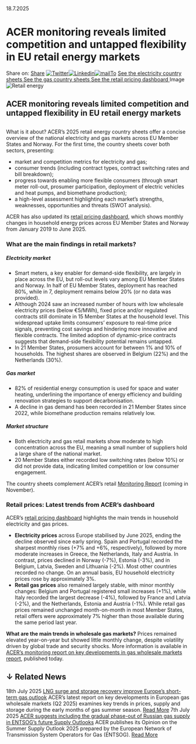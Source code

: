 18.7.2025
# ACER monitoring reveals limited competition and untapped flexibility in EU retail energy markets 
Share on: [Share](https://www.addtoany.com/share#url=https%3A%2F%2Fwww.acer.europa.eu%2Fnews%2Facer-monitoring-reveals-limited-competition-and-untapped-flexibility-eu-retail-energy-markets&title=ACER%20monitoring%20reveals%20limited%20competition%20and%20untapped%20flexibility%20in%20EU%20retail%20energy%20markets%20)
[![Twitter](https://www.acer.europa.eu/sites/default/files/bluesky.svg)](https://www.acer.europa.eu/#bluesky)[![Linkedin](https://www.acer.europa.eu/sites/default/files/linkedin.svg)](https://www.acer.europa.eu/#linkedin)[![mailTo](https://www.acer.europa.eu/sites/default/files/copy-url.png)](https://www.acer.europa.eu/#copy_link)
[See the electricity country sheets ](https://www.acer.europa.eu/sites/default/files/documents/Publications/2025-Retail-Monitoring-Report-Country-Sheets-Electricity.pdf)
[See the gas country sheets ](https://www.acer.europa.eu/sites/default/files/documents/Publications/2025-Retail-Monitoring-Report-Country-Sheets-Gas.pdf)
[See the retail pricing dashboard ](https://www.acer.europa.eu/media/charts/retail-electricity-and-gas-markets-prices)
Image
![Retail energy](https://www.acer.europa.eu/sites/default/files/styles/main_images_news_and_pages_little_/public/2025-07/Retail.jpeg?itok=2rQO7jJl)
## ACER monitoring reveals limited competition and untapped flexibility in EU retail energy markets 
## 
What is it about?
ACER’s 2025 retail energy country sheets offer a concise overview of the national electricity and gas markets across EU Member States and Norway. For the first time, the country sheets cover both sectors, presenting: 
  * market and competition metrics for electricity and gas; 
  * consumer trends (including contract types, contract switching rates and bill breakdown); 
  * progress towards enabling more flexible consumers (through smart meter roll-out, prosumer participation, deployment of electric vehicles and heat pumps, and biomethane production);
  * a high-level assessment highlighting each market’s strengths, weaknesses, opportunities and threats (SWOT analysis). 


ACER has also updated its [retail pricing dashboard](https://www.acer.europa.eu/media/charts/retail-electricity-and-gas-markets-prices), which shows monthly changes in household energy prices across EU Member States and Norway from January 2019 to June 2025.
### **What are the main findings in retail markets?**
##### **Electricity market**
  * Smart meters, a key enabler for demand-side flexibility, are largely in place across the EU, but roll-out levels vary among EU Member States and Norway. In half of EU Member States, deployment has reached 80%, while in 7, deployment remains below 20% (or no data was provided). 
  * Although 2024 saw an increased number of hours with low wholesale electricity prices (below €5/MWh), fixed price and/or regulated contracts still dominate in 15 Member States at the household level. This widespread uptake limits consumers’ exposure to real-time price signals, preventing cost savings and hindering more innovative and flexible contracts. The limited adoption of dynamic-price contracts suggests that demand-side flexibility potential remains untapped.
  * In 21 Member States, prosumers account for between 1% and 10% of households. The highest shares are observed in Belgium (22%) and the Netherlands (30%). 


##### **Gas market**
  * 82% of residential energy consumption is used for space and water heating, underlining the importance of energy efficiency and building renovation strategies to support decarbonisation.
  * A decline in gas demand has been recorded in 21 Member States since 2022, while biomethane production remains relatively low.


##### **Market structure**
  * Both electricity and gas retail markets show moderate to high concentration across the EU, meaning a small number of suppliers hold a large share of the national market. 
  * 20 Member States either recorded low switching rates (below 10%) or did not provide data, indicating limited competition or low consumer engagement.


The country sheets complement ACER’s retail [Monitoring Report](https://www.acer.europa.eu/monitoring/MMR) (coming in November).
### **Retail prices: Latest trends from ACER’s dashboard**
ACER’s [retail pricing dashboard](https://www.acer.europa.eu/media/charts/retail-electricity-and-gas-markets-prices) highlights the main trends in household electricity and gas prices. 
  * **Electricity prices** across Europe stabilised by June 2025, ending the decline observed since early spring. Spain and Portugal recorded the sharpest monthly rises (+7% and +6%, respectively), followed by more moderate increases in Greece, the Netherlands, Italy and Austria. In contrast, prices declined in Norway (-7%), Estonia (-3%), and in Belgium, Latvia, Sweden and Lithuania (-2%). Most other countries recorded no change. On an annual basis, EU household electricity prices rose by approximately 3%.
  * **Retail gas prices** also remained largely stable, with minor monthly changes: Belgium and Portugal registered small increases (+1%), while Italy recorded the largest decrease (-4%), followed by France and Latvia (-2%), and the Netherlands, Estonia and Austria (-1%). While retail gas prices remained unchanged month-on-month in most Member States, retail offers were approximately 7% higher than those available during the same period last year. 


**What are the main trends in wholesale gas markets?** Prices remained elevated year-on-year but showed little monthly change, despite volatility driven by global trade and security shocks. More information is available in [ACER’s monitoring report on key developments in gas wholesale markets report](https://www.acer.europa.eu/key-developments-european-gas-wholesale-markets-q2-2025), published today.
## ↓ Related News
18th July 2025 
[LNG surge and storage recovery improve Europe’s short-term gas outlook](https://www.acer.europa.eu/news/lng-surge-and-storage-recovery-improve-europes-short-term-gas-outlook)
ACER’s latest report on key developments in European gas wholesale markets (Q2 2025) examines key trends in prices, supply and storage during the early months of gas summer season. 
[Read More](https://www.acer.europa.eu/news/lng-surge-and-storage-recovery-improve-europes-short-term-gas-outlook)
7th July 2025 
[ACER suggests including the gradual phase-out of Russian gas supply in ENTSOG’s future Supply Outlooks](https://www.acer.europa.eu/news/acer-suggests-including-gradual-phase-out-russian-gas-supply-entsogs-future-supply-outlooks)
ACER publishes its Opinion on the Summer Supply Outlook 2025 prepared by the European Network of Transmission System Operators for Gas (ENTSOG). 
[Read More](https://www.acer.europa.eu/news/acer-suggests-including-gradual-phase-out-russian-gas-supply-entsogs-future-supply-outlooks)
[](https://www.acer.europa.eu/news/acer-monitoring-reveals-limited-competition-and-untapped-flexibility-eu-retail-energy-markets)
